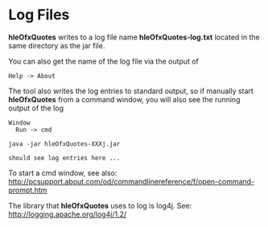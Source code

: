 # Log Files #

**hleOfxQuotes** writes to a log file name **hleOfxQuotes-log.txt** located in the same directory as the jar file.

You can also get the name of the log file via the output of
```
Help -> About
```

The tool also writes the log entries to standard output, so if manually start **hleOfxQuotes** from a command window, you will also see the running output of the log
```
Window 
  Run -> cmd

java -jar hleOfxQuotes-XXXj.jar

should see log entries here ...
```

To start a cmd window, see also: http://pcsupport.about.com/od/commandlinereference/f/open-command-prompt.htm

The library that **hleOfxQuotes** uses to log is log4j. See: http://logging.apache.org/log4j/1.2/